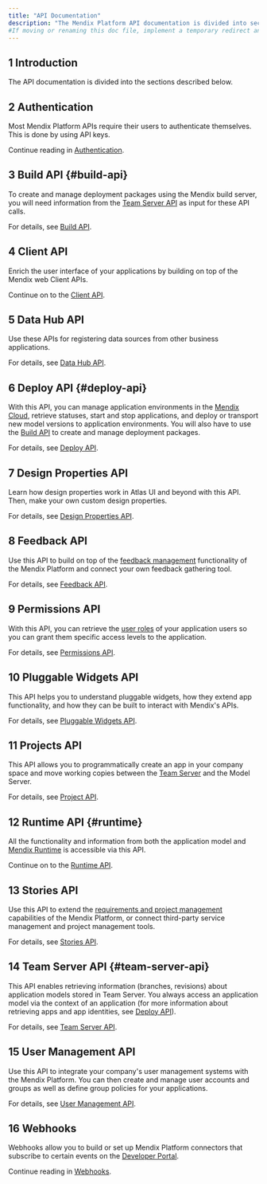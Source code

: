 ```yaml
---
title: "API Documentation"
description: "The Mendix Platform API documentation is divided into sections such as Runtime, Client, Feedback, and Deploy."
#If moving or renaming this doc file, implement a temporary redirect and let the respective team know they should update the URL in the product. See Mapping to Products for more details.
---
```


## 1 Introduction

The API documentation is divided into the sections described below.

## 2 Authentication

Most Mendix Platform APIs require their users to authenticate themselves. This is done by using API keys.

Continue reading in [Authentication](authentication).

## 3 Build API {#build-api}

To create and manage deployment packages using the Mendix build server, you will need information from the [Team Server API](#team-server-api) as input for these API calls.

For details, see [Build API](build-api).

## 4 Client API

Enrich the user interface of your applications by building on top of the Mendix web Client APIs.

Continue on to the [Client API](client-api).

## 5 Data Hub API

Use these APIs for registering data sources from other business applications.

For details, see [Data Hub API](data-hub-apis).

## 6 Deploy API {#deploy-api}

With this API, you can manage application environments in the [Mendix Cloud](/developerportal/deploy/mendix-cloud-deploy), retrieve statuses, start and stop applications, and deploy or transport new model versions to application environments. You will also have to use the [Build API](#build-api) to create and manage deployment packages.

For details, see [Deploy API](deploy-api).

## 7 Design Properties API

Learn how design properties work in Atlas UI and beyond with this API. Then, make your own custom design properties.

For details, see [Design Properties API](design-properties).

## 8 Feedback API

Use this API to build on top of the [feedback management](/developerportal/collaborate/feedback) functionality of the Mendix Platform and connect your own feedback gathering tool.

For details, see [Feedback API](feedback-api).

## 9 Permissions API

With this API, you can retrieve the [user roles](/refguide/user-roles) of your application users so you can grant them specific access levels to the application.

For details, see [Permissions API](permissions-api).

## 10 Pluggable Widgets API

This API helps you to understand pluggable widgets, how they extend app functionality, and how they can be built to interact with Mendix's APIs.

For details, see [Pluggable Widgets API](/apidocs-mxsdk/apidocs/pluggable-widgets).

## 11 Projects API

This API allows you to programmatically create an app in your company space and move working copies between the [Team Server](/developerportal/collaborate/team-server) and the Model Server.

For details, see [Project API](projects-api).

## 12 Runtime API {#runtime}

All the functionality and information from both the application model and [Mendix Runtime](/refguide/runtime) is accessible via this API.

Continue on to the [Runtime API](runtime-api).

## 13 Stories API

Use this API to extend the [requirements and project management](/developerportal/collaborate/planning-development) capabilities of the Mendix Platform, or connect third-party service management and project management tools.

For details, see [Stories API](stories-api).

## 14 Team Server API {#team-server-api}

This API enables retrieving information (branches, revisions) about application models stored in Team Server. You always access an application model via the context of an application (for more information about retrieving apps and app identities, see [Deploy API](#deploy-api)).

For details, see [Team Server API](team-server-api).

## 15 User Management API

Use this API to integrate your company's user management systems with the Mendix Platform. You can then create and manage user accounts and groups as well as define group policies for your applications.

For details, see [User Management API](user-management-api).

## 16 Webhooks

Webhooks allow you to build or set up Mendix Platform connectors that subscribe to certain events on the [Developer Portal](/developerportal/).

Continue reading in [Webhooks](webhooks-sprints).
